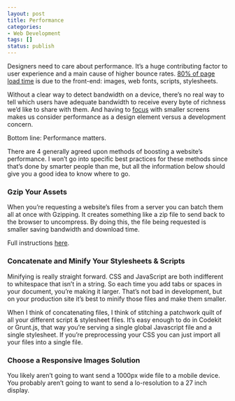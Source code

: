```yaml
---
layout: post
title: Performance
categories:
- Web Development
tags: []
status: publish
---
```

Designers need to care about performance. It’s a huge contributing factor to user experience and a main cause of higher bounce rates. [80% of page load time](http://www.speedawarenessmonth.com/when-8020-becomes-2080/) is due to the front-end: images, web fonts, scripts, stylesheets.

Without a clear way to detect bandwidth on a device, there’s no real way to tell which users have adequate bandwidth to receive every byte of richness we’d like to share with them. And having to [focus](http://www.charlespeters.net/focusing/) with smaller screens makes us consider performance as a design element versus a development concern.

Bottom line: Performance matters.

There are 4 generally agreed upon methods of boosting a website’s performance. I won’t go into specific best practices for these methods since that’s done by smarter people than me, but all the information below should give you a good idea to know where to go.

### Gzip Your Assets

When you’re requesting a website’s files from a server you can batch them all at once with Gzipping. It creates something like a zip file to send back to the browser to uncompress. By doing this, the file being requested is smaller saving bandwidth and download time.

Full instructions [here](http://css-tricks.com/snippets/htaccess/active-gzip-compression/).

### Concatenate and Minify Your Stylesheets &amp; Scripts

Minifying is really straight forward. CSS and JavaScript are both indifferent to whitespace that isn’t in a string. So each time you add tabs or spaces in your document, you’re making it larger. That’s not bad in development, but on your production site it’s best to minify those files and make them smaller.

When I think of concatenating files, I think of stitching a patchwork quilt of all your different script &amp; stylesheet files. It’s easy enough to do in Codekit or Grunt.js, that way you’re serving a single global Javascript file and a single stylesheet. If you’re preprocessing your CSS you can just import all your files into a single file.

### Choose a Responsive Images Solution

You likely aren’t going to want send a 1000px wide file to a mobile device. You probably aren’t going to want to send a lo-resolution to a 27 inch display.
